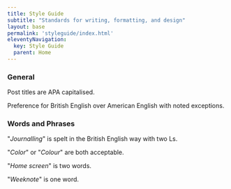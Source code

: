 ```yaml
---
title: Style Guide
subtitle: "Standards for writing, formatting, and design"
layout: base
permalink: 'styleguide/index.html'
eleventyNavigation:
  key: Style Guide
  parent: Home
---
```


### General 

Post titles are APA capitalised.

Preference for British English over American English with noted exceptions.

### Words and Phrases

"_Journalling_" is spelt in the British English way with two Ls.

"_Color_" or "_Colour_" are both acceptable.

"_Home screen_" is two words.

"_Weeknote_" is one word.
